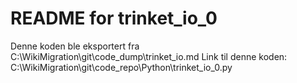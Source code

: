 # README for trinket_io_0
Denne koden ble eksportert fra C:\WikiMigration\git\code_dump\trinket_io.md
Link til denne koden: C:\WikiMigration\git\code_repo\Python\trinket_io_0.py
